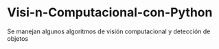 # Visi-n-Computacional-con-Python
Se manejan algunos algoritmos de visión computacional y detección de objetos
